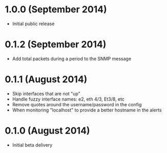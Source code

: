 # 1.0.0 (September 2014)

* Initial public release

# 0.1.2 (September 2014)

* Add total packets during a period to the SNMP message

# 0.1.1 (August 2014)

* Skip interfaces that are not "up"
* Handle fuzzy interface names: e2, eth 4/3, Et3/8, etc
* Remove quotes around the username/password in the config
* When monitoring "localhost" to provide a better hostname in the alerts

# 0.1.0 (August 2014)

* Initial beta delivery
